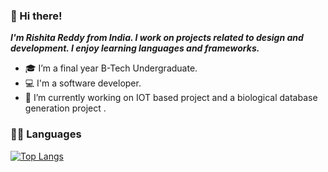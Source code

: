### 👋 Hi there!
***I'm Rishita Reddy from India. I work on projects related to design and development. I enjoy learning languages and frameworks.***

- 🎓 I’m a final year B-Tech Undergraduate.
- 💻 I'm a software developer.
- 🔭 I’m currently working on IOT based project and a biological database generation project .

### 👩‍💻 Languages 
<!--[![Top Langs](https://github-readme-stats.vercel.app/api/top-langs/?username=RishitaReddyChilla&show_icons=true&theme=tokyonight)](https://github.com/anuraghazra/github-readme-stats)-->
[![Top Langs](https://github-readme-stats.vercel.app/api/top-langs/?username=RishitaReddyChilla&langs_count=5)](https://github.com/anuraghazra/github-readme-stats)
<br>



<!--
**RishitaReddyChilla/RishitaReddyChilla** is a ✨ _special_ ✨ repository because its `README.md` (this file) appears on your GitHub profile.

Here are some ideas to get you started:

- 🔭 I’m currently working on ...
- 🌱 I’m currently learning ...
- 👯 I’m looking to collaborate on ...
- 🤔 I’m looking for help with ...
- 💬 Ask me about ...
- 📫 How to reach me: ...
- 😄 Pronouns: ...
- ⚡ Fun fact: ...
-->

